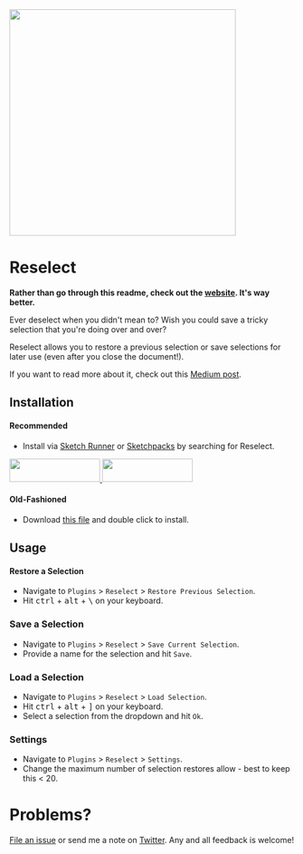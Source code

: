 <img src="banner.png" width="400">

# Reselect

**Rather than go through this readme, check out the [website](http://www.reselect.co/). It's way better.**

Ever deselect when you didn't mean to? Wish you could save a tricky selection that you're doing over and over?

Reselect allows you to restore a previous selection or save selections for later use (even after you close the document!).

If you want to read more about it, check out this [Medium post](https://medium.com/@_fookay/reselect-sketch-plugin-d6ede304883d).

## Installation

#### Recommended

- Install via [Sketch Runner](http://sketchrunner.com/) or [Sketchpacks](https://sketchpacks.com/) by searching for Reselect.

<a href="http://bit.ly/SketchRunnerWebsite">
  <img width="160" height="41" src="http://bit.ly/RunnerBadgeBlue">
</a>

<a href="https://sketchpacks.com/mfouquet/reselect/install">
  <img width="160" height="41" src="http://sketchpacks-com.s3.amazonaws.com/assets/badges/sketchpacks-badge-install.png" >
</a>

#### Old-Fashioned

- Download [this file](https://github.com/mfouquet/reselect/archive/main.zip) and double click to install.

## Usage

#### Restore a Selection

- Navigate to `Plugins` > `Reselect` > `Restore Previous Selection`.
- Hit <kbd>ctrl</kbd> + <kbd>alt</kbd> + <kbd>\\</kbd> on your keyboard.

### Save a Selection

- Navigate to `Plugins` > `Reselect` > `Save Current Selection`.
- Provide a name for the selection and hit `Save`.

### Load a Selection

- Navigate to `Plugins` > `Reselect` > `Load Selection`.
- Hit <kbd>ctrl</kbd> + <kbd>alt</kbd> + <kbd>]</kbd> on your keyboard.
- Select a selection from the dropdown and hit `Ok`.

### Settings

- Navigate to `Plugins` > `Reselect` > `Settings`.
- Change the maximum number of selection restores allow - best to keep this < 20.

# Problems?

[File an issue](https://github.com/mfouquet/Reselect/issues) or send me a note on [Twitter](https://twitter.com/_fookay). Any and all feedback is welcome!
